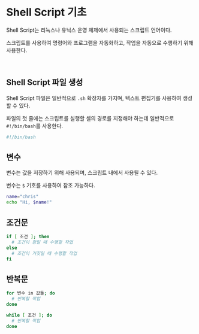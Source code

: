 # Shell Script 기초

Shell Script는 리눅스나 유닉스 운영 체제에서 사용되는 스크립트 언어이다.

스크립트를 사용하여 명령어와 프로그램을 자동화하고, 작업을 자동으로 수행하기 위해 사용한다.

<br/>

## Shell Script 파일 생성

Shell Script 파일은 일반적으로 `.sh` 확장자를 가지며, 텍스트 편집기를 사용하여 생성할 수 있다.

파일의 첫 줄에는 스크립트를 실행할 셸의 경로를 지정해야 하는데 일반적으로 `#!/bin/bash`를 사용한다.

```bash
#!/bin/bash
```


## 변수

변수는 값을 저장하기 위해 사용되며, 스크립트 내에서 사용될 수 있다. 

변수는 `$` 기호를 사용하여 참조 가능하다.

```bash
name="chris"
echo "Hi, $name!"
```

## 조건문


```bash
if [ 조건 ]; then
  # 조건이 참일 때 수행할 작업
else
  # 조건이 거짓일 때 수행할 작업
fi
```

## 반복문


```bash
for 변수 in 값들; do
  # 반복할 작업
done

while [ 조건 ]; do
  # 반복할 작업
done
```
